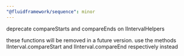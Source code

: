 ```yaml
---
"@fluidframework/sequence": minor
---
```


deprecate compareStarts and compareEnds on IIntervalHelpers

these functions will be removed in a future version. use the methods IInterval.compareStart and IInterval.compareEnd respectively instead
